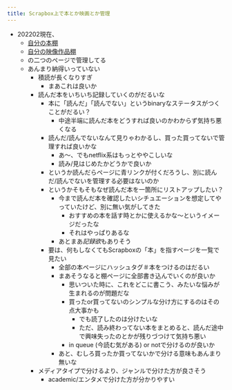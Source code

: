 ```yaml
---
title: Scrapbox上で本とか映画とか管理
---
```


* 202202現在、
  * [自分の本棚](%E8%87%AA%E5%88%86%E3%81%AE%E6%9C%AC%E6%A3%9A.md)
  * [自分の映像作品棚](%E8%87%AA%E5%88%86%E3%81%AE%E6%98%A0%E5%83%8F%E4%BD%9C%E5%93%81%E6%A3%9A.md)
  * の二つのページで管理してる
  * あんまり納得いっていない
    * 積読が長くなりすぎ
      * まあこれは良いか
    * 読んだ本をいちいち記録していくのがだるいな
      * 本に「読んだ」「読んでない」というbinaryなステータスがつくことがだるい？
        * 中途半端に読んだ本をどうすれば良いのかわからず気持ち悪くなる
      * 読んだ/読んでないなんて見りゃわかるし、買った買ってないで管理すれば良いかな
        * あ〜、でもnetflix系はもっとややこしいな
        * 読み/見はじめたかどうかで良いか
      * というか読んだらページに青リンクが付くだろうし、別に読んだ/読んでないを管理する必要はないのか
      * というかそもそもなぜ読んだ本を一箇所にリストアップしたい？
        * 今まで読んだ本を確認したいシチュエーションを想定してやっていたけど、別に無い気がしてきた
          * おすすめの本を話す時とかに使えるかな〜というイメージだったな
          * それはやっぱりあるな
        * あとまあ*記録欲*もありそう
      * 要は、何もしなくてもScrapboxの「本」を指すページを一覧で見たい
        * 全部の本ページにハッシュタグ＃本をつけるのはだるい
        * まあそうなると棚ページに全部書き込んでいくのが良いか
          * 思いついた時に、これをどこに書こう、みたいな悩みが生まれるのが問題だな
          * 買ったor買ってないのシンプルな分け方にするのはその点大事かも
            * でも読了したのは分けたいな
            * ただ、読み終わってない本をまとめると、読んだ途中で興味失ったのとかが残りづつけて気持ち悪い
          * in queue (今読む気がある) or notで分けるのが良いか
        * あと、むしろ買ったか買ってないかで分ける意味もあんまり無いな
    * メディアタイプで分けるより、ジャンルで分けた方が良さそう
      * academic/エンタメで分けた方が分かりやすい
